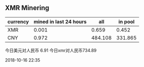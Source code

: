 ## XMR Minering

|currency|mined in last 24 hours|all|in pool|
|---|---|---|---|
|XMR|0.001|0.659|0.452|
|CNY|0.972|484.108|331.865|

今日美元对人民币 6.91	今日xmr对人民币734.89


2018-10-16 22:35